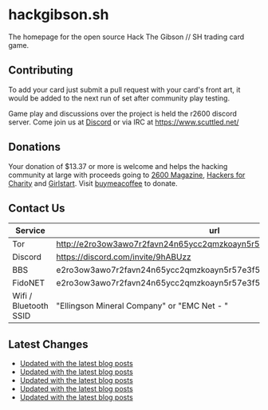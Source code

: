 # hackgibson.sh
The homepage for the open source Hack The Gibson // SH trading card game.


## Contributing

To add your card just submit a pull request with your card's front art, it would be added to the next run of set after community play testing.

Game play and discussions over the project is held the r2600 discord server. Come join us at [Discord](https://discord.com/invite/9hABUzz) or via IRC at https://www.scuttled.net/


## Donations

Your donation of $13.37 or more is welcome and helps the hacking community at large with proceeds going to [2600 Magazine](https://2600.com/), [Hackers for Charity](https://hackersforcharity.org) and [Girlstart](https://girlstart.org).  Visit [buymeacoffee](https://www.buymeacoffee.com/hackgibson.sh) to donate.


## Contact Us

Service | url
-|-
Tor | http://e2ro3ow3awo7r2favn24n65ycc2qmzkoayn5r57e3f56nvjwdcgg32ad.onion
Discord | https://discord.com/invite/9hABUzz
BBS | e2ro3ow3awo7r2favn24n65ycc2qmzkoayn5r57e3f56nvjwdcgg32ad.onion:23
FidoNET | e2ro3ow3awo7r2favn24n65ycc2qmzkoayn5r57e3f56nvjwdcgg32ad.onion:24554
Wifi / Bluetooth SSID | "Ellingson Mineral Company" or "EMC Net - <fidonet address>"

## Latest Changes
<!-- BLOG-POST-LIST:START -->
- [Updated with the latest blog posts](https://github.com/DFW2600/hackgibson.sh/commit/250005adf94b93b91362560cd921b23e1ed23190)
- [Updated with the latest blog posts](https://github.com/DFW2600/hackgibson.sh/commit/b2be08f7f083174b6828ffa8e403b427034a5036)
- [Updated with the latest blog posts](https://github.com/DFW2600/hackgibson.sh/commit/5594d34d1405e8eb170bccf26b6d93d5688db2dc)
- [Updated with the latest blog posts](https://github.com/DFW2600/hackgibson.sh/commit/5d792382112bb5c5561fe7edb31f81a2b2c74f36)
- [Updated with the latest blog posts](https://github.com/DFW2600/hackgibson.sh/commit/f263d415b95b1aec5c90169a71c30d03ffde0bfd)
<!-- BLOG-POST-LIST:END -->
